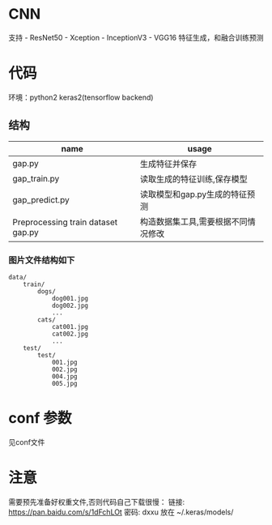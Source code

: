 # CNN 
支持
    - ResNet50
    - Xception
    - InceptionV3
    - VGG16 
特征生成，和融合训练预测

# 代码
环境：python2 keras2(tensorflow backend)
## 结构
name | usage
---|---
gap.py | 生成特征并保存
gap_train.py | 读取生成的特征训练,保存模型
gap_predict.py| 读取模型和gap.py生成的特征预测 
Preprocessing train dataset gap.py | 构造数据集工具,需要根据不同情况修改


### 图片文件结构如下
```
data/
    train/
        dogs/
            dog001.jpg
            dog002.jpg
            ...
        cats/
            cat001.jpg
            cat002.jpg
            ...
    test/
        test/
            001.jpg
            002.jpg
            004.jpg
            005.jpg
```

# conf 参数
见conf文件

# 注意
需要预先准备好权重文件,否则代码自己下载很慢：
链接: https://pan.baidu.com/s/1dFchLOt 密码: dxxu
放在 ~/.keras/models/ 
